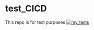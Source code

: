 # test_CICD
This repo is for test purposes
[![my_tests](https://github.com/ChristophSeidel1234/test_CICD/actions/workflows/run_test.yml/badge.svg)](https://github.com/ChristophSeidel1234/test_CICD/actions/workflows/run_test.yml)
